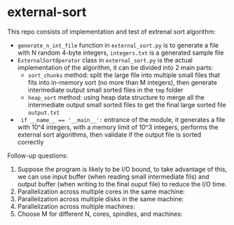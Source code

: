 # external-sort

This repo consists of implementation and test of extrenal sort algorithm:
- `generate_n_int_file` function in `external_sort.py` is to generate a file with N random 4-byte integers, `integers.txt` is a generated sample file 
- `ExternalSortOperator` class in `external_sort.py` is the actual implementation of the algorithm, it can be divided into 2 main parts:
  - `sort_chunks` method: split the large file into multiple small files that fits into in-memory sort (no more than M integers), then generate intermediate output small sorted files in the `tmp` folder
  - `heap_sort` method: using heap data structure to merge all the intermediate output small sorted files to get the final large sorted file `output.txt`
- `	if __name__ == '__main__':` entrance of the module, it generates a file with 10^4 integers, with a memory limit of 10^3 integers, performs the external sort algorithms, then validate if the output file is sorted correctly

Follow-up questions:
1. Suppose the program is likely to be I/O bound, to take advantage of this, we can use input buffer (when reading small intermediate fils) and output buffer (when writing to the final ouput file) to reduce the I/O time.
2. Parallelization across multiple cores in the same machine: 
3. Parallelization across multiple disks in the same machine:
4. Parallelization across multiple machines:
5. Choose M for different N, cores, spindles, and machines: 





